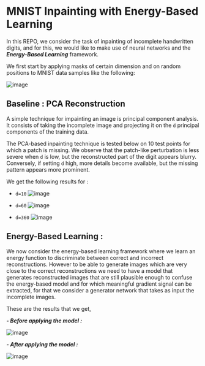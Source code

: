# MNIST Inpainting with Energy-Based Learning


In this REPO, we consider the task of inpainting of incomplete handwritten digits, and for this, we would like to make use of neural networks and the ***Energy-Based Learning*** framework.

We first start by applying masks of certain dimension and on random positions to MNIST data samples like the following:

![image](https://user-images.githubusercontent.com/85687148/126914476-6c8091e3-0090-4643-8152-395382a7b3da.png)


## Baseline : PCA Reconstruction

A simple technique for impainting an image is principal component analysis. It consists of taking the incomplete image and projecting it on the `d` principal components of the training data.

The PCA-based inpainting technique is tested below on 10 test points for which a patch is missing. We observe that the patch-like perturbation is less severe when `d` is low, but the reconstructed part of the digit appears blurry. Conversely, if setting `d` high, more details become available, but the missing pattern appears more prominent.

We get the following results for :


- `d=10`
![image](https://user-images.githubusercontent.com/85687148/127785415-a2886545-f929-4946-82cd-3beddd7ee5a8.png)


- `d=60`
![image](https://user-images.githubusercontent.com/85687148/127785419-5989f0b7-09f8-4a7e-b6b1-d6fcc2172d3d.png)


- `d=360`
![image](https://user-images.githubusercontent.com/85687148/127785422-d1d9c76b-bd04-4544-b7bb-73e41b74a549.png)

## Energy-Based Learning :

We now consider the energy-based learning framework where we learn an energy function to discriminate between correct and incorrect reconstructions. However to be able to generate images which are very close to the correct reconstructions we need to have a model that generates reconstructed images that are still plausible enough to confuse the energy-based model and for which meaningful gradient signal can be extracted, for that we consider a generator network that takes as input the incomplete images.

These are the results that we get,

***- Before applying the model :***

![image](https://user-images.githubusercontent.com/85687148/127786343-1abf5abe-3604-47fa-a10b-b20aa826262b.png)

***- After applying the model :***

![image](https://user-images.githubusercontent.com/85687148/127786341-b31c68ef-50f4-4fd8-b30c-e67c7e5d728e.png)





